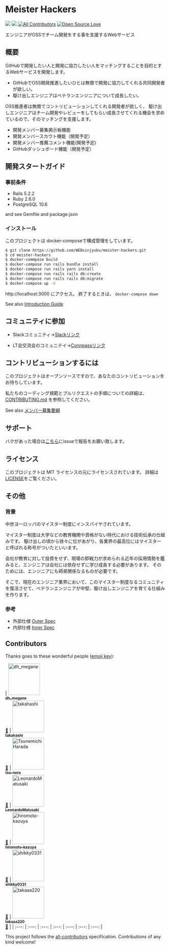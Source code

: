 Meister Hackers
===

![](https://img.shields.io/github/issues/WEBsinjyuku/meister-hackers.svg)
![](https://img.shields.io/github/license/WEBsinjyuku/meister-hackers.svg)
[![All Contributors](https://img.shields.io/badge/all_contributors-1-orange.svg?style=flat-square)](#contributors)
[![Open Source Love](https://badges.frapsoft.com/os/v3/open-source.svg?v=103)](https://github.com/WEBsinjyuku/meister-hackers)

エンジニアがOSSでチーム開発をする事を支援するWebサービス

## 概要

GitHubで開発したい人と開発に協力したい人をマッチングすることを目的とするWebサービスを開発します。

* GitHubでOSS開発推進したいひとは無償で開発に協力してくれる共同開発者が欲しい。
* 駆け出しエンジニアはベテランエンジニアについて成長したい。

OSS推進者は無償でコントリビューションしてくれる開発者が欲しく、
駆け出しエンジニアはチーム開発やレビューをしてもらい成長させてくれる機会を求めているので、そのマッチングを支援します。

* 開発メンバー募集掲示板機能
* 開発メンバースカウト機能（開発予定）
* 開発メンバー推薦コメント機能(開発予定)
* GitHubダッシュボード機能（開発予定）

## 開発スタートガイド

### 事前条件

* Rails 5.2.2
* Ruby 2.6.0
* PostgreSQL 10.6

and see Gemfile and package.json

### インストール

このプロジェクトは docker-composeで構成管理をしています。

```bash
$ git clone https://github.com/WEBsinjyuku/meister-hackers.git
$ cd meister-hackers
$ docker-commpose build
$ docker-compose run rails bundle install
$ docker-compose run rails yarn install
$ docker-compose run rails rails db:create
$ docker-compose run rails rails db:migrate
$ docker-compose up -d
```

http://localhost:3000 にアクセス。 終了するときは、 `docker-compose down`

See also [Introduction Guide](https://github.com/WEBsinjyuku/meister-hackers/wiki/Introduction-Guide)

## コミュニティに参加

* Slackコミュニティ→[Slackリンク](https://join.slack.com/t/meister-hackers/shared_invite/enQtNTYyMzAyNDM2MjI2LWMzMTZmNjY3YTg1MmZmNTg0NjY3YTU3ODgxNTQ4NzRhNTk0NTc0OWU4ODEzOTE0NjBiMDQ2Y2ZkMWM1NTFjZWQ)

* LT会交流会のコミュニテイ→[Connpassリンク](https://ossteam.connpass.com/)

## コントリビューションするには

このプロジェクトはオープンソースですので、あなたのコントリビューションをお待ちしています。

私たちのコーディング規範とプルリクエストの手順についての詳細は、
[CONTRIBUTING.md](https://github.com/WEBsinjyuku/meister-hackers/blob/master/CONTRIBUTING.md) を参照してください。

See also [メンバー募集要綱](https://github.com/WEBsinjyuku/meister-hackers/wiki/%E3%83%A1%E3%83%B3%E3%83%90%E3%83%BC%E5%8B%9F%E9%9B%86%E8%A6%81%E9%A0%85)

## サポート

バクがあった場合は[こちら](https://github.com/WEBsinjyuku/meister-hackers-support)にissueで報告をお願い致します。

## ライセンス

このプロジェクトは MIT ライセンスの元にライセンスされています。 
詳細は[LICENSE](https://github.com/WEBsinjyuku/meister-hackers/blob/master/LICENSE)をご覧ください。

## その他

### 背景

中世ヨーロッパのマイスター制度にインスパイヤされています。

マイスター制度は大学などの教育機関や資格がない時代における技術伝承の仕組みです。
駆け出しの頃から徐々に位があがり、各業界の最高位にはマイスターと呼ばれる称号がついたといいます。

会社が教育に対して投資をせず、現場の即戦力が求められる近年の採用情勢を鑑みると、エンジニアは会社には依存せずに学び成長する必要があります。
そのためには、エンジニアにも師弟関係なるものが必要です。

そこで、現在のエンジニア業界において、このマイスター制度なるコミュニティを復活させて、ベテランエンジニアが中堅、駆け出しエンジニアを育てる仕組みを作ります。

### 参考

* 外部仕様 [Outer Spec](https://github.com/WEBsinjyuku/meister-hackers/wiki/Outer-Spec)
* 内部仕様 [Inner Spec](https://github.com/WEBsinjyuku/meister-hackers/wiki/Inner-Spec)

## Contributors

Thanks goes to these wonderful people ([emoji key](https://github.com/all-contributors/all-contributors#emoji-key)):

<!-- ALL-CONTRIBUTORS-LIST:START - Do not remove or modify this section -->
<!-- prettier-ignore -->
| [<img src="https://avatars3.githubusercontent.com/u/40923242?v=4" width="100px;" alt="dh_megane"/><br /><sub><b>dh_megane</b></sub>](https://github.com/dh-megane)<br />[🚧](#maintenance-dh-megane "Maintenance") |
[<img src="https://avatars2.githubusercontent.com/u/40596064?v=4" width="100px;" alt="takahashi"/><br /><sub><b>takahashi</b></sub>](https://github.com/takahashi19)<br />[🚧](#maintenance-takahashi19 "Maintenance") |
[<img src="https://avatars1.githubusercontent.com/u/760627?v=4" width="100px;" alt="Tsunemichi Harada"/><br /><sub><b>tsu-nera</b></sub>](https://github.com/tsu-nera)<br />[🚧](#maintenance-tsu-nera "Maintenance") |
[<img src="https://avatars1.githubusercontent.com/u/39451570?v=4" width="100px;" alt="LeonardoMatusaki"/><br /><sub><b>LeonardoMatusaki</b></sub>](https://github.com/LeonardoMatusaki)<br />[🚧](#maintenance-LeonardoMatusaki "Maintenance") |
[<img src="https://avatars1.githubusercontent.com/u/40492325?v=4" width="100px;" alt="hiromoto-kazuya"/><br /><sub><b>hiromoto-kazuya</b></sub>](https://github.com/hiromoto-kazuya)<br />[🚧](#maintenance-hiromoto-kazuya "Maintenance") |
[<img src="https://avatars2.githubusercontent.com/u/45489481?v=4" width="100px;" alt="shikky0331"/><br /><sub><b>shikky0331</b></sub>](https://github.com/shikky0331)<br />[🚧](#maintenance-shikky0331 "Maintenance") |
[<img src="https://avatars3.githubusercontent.com/u/25857381?v=4" width="100px;" alt="takaaa220"/><br /><sub><b>takaaa220</b></sub>](https://github.com/takaaa220)<br />[🚧](#maintenance-takaaa220 "Maintenance") |
| :---: | :---: | :---: | :---: | :---: | :---: | :---: |
<!-- ALL-CONTRIBUTORS-LIST:END -->

This project follows the [all-contributors](https://github.com/all-contributors/all-contributors) specification. Contributions of any kind welcome!
